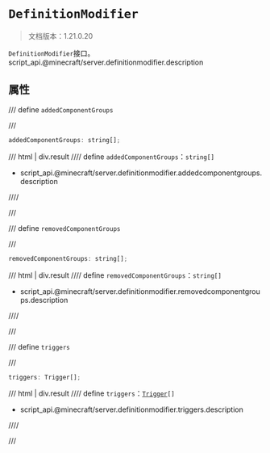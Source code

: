 # `DefinitionModifier`

> 文档版本：1.21.0.20

`DefinitionModifier`接口。script_api.@minecraft/server.definitionmodifier.description

## 属性

/// define
`addedComponentGroups`


///

```js
addedComponentGroups: string[];
```

/// html | div.result
//// define
`addedComponentGroups`：`string[]`

- script_api.@minecraft/server.definitionmodifier.addedcomponentgroups.description


////

///


/// define
`removedComponentGroups`


///

```js
removedComponentGroups: string[];
```

/// html | div.result
//// define
`removedComponentGroups`：`string[]`

- script_api.@minecraft/server.definitionmodifier.removedcomponentgroups.description


////

///


/// define
`triggers`


///

```js
triggers: Trigger[];
```

/// html | div.result
//// define
`triggers`：<code><a href="../trigger/">Trigger</a>[]</code>

- script_api.@minecraft/server.definitionmodifier.triggers.description


////

///

